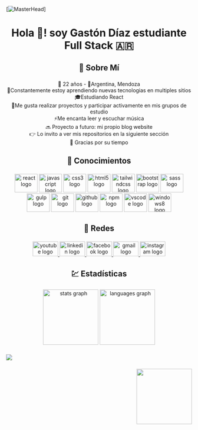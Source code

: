 [![MasterHead](https://mir-s3-cdn-cf.behance.net/project_modules/2800_opt_1/2ce3f382586193.5d2265af883a4.png)]
<h1 align="center">Hola 👋! soy Gastón Díaz estudiante Full Stack 🇦🇷</h1>

###

<h2 align="center">💫 Sobre Mí</h2>

###

<p align="center">👤 22 años - 📍Argentina, Mendoza<br>🌱Constantemente estoy aprendiendo nuevas tecnologias en multiples sitios <br>🎓Estudiando React<br>👯Me gusta realizar proyectos y participar activamente en mis grupos de estudio <br>⚡Me encanta leer y escuchar música <br>🔜 Proyecto a futuro: mi propio blog website<br>👉 Lo invito a ver mis repositorios en la siguiente sección<br>💚 Gracias por su tiempo</p>

###

<h2 align="center">🧠 Conocimientos</h2>

###

<div align="center">
  <img src="https://cdn.jsdelivr.net/gh/devicons/devicon/icons/react/react-original.svg" height="50" width="62" alt="react logo"  />
  <img src="https://cdn.jsdelivr.net/gh/devicons/devicon/icons/javascript/javascript-original.svg" height="50" width="62" alt="javascript logo"  />
  <img src="https://cdn.jsdelivr.net/gh/devicons/devicon/icons/css3/css3-original.svg" height="50" width="62" alt="css3 logo"  />
  <img src="https://cdn.jsdelivr.net/gh/devicons/devicon/icons/html5/html5-original.svg" height="50" width="62" alt="html5 logo"  />
  <img src="https://cdn.jsdelivr.net/gh/devicons/devicon/icons/tailwindcss/tailwindcss-original-wordmark.svg" height="50" width="62" alt="tailwindcss logo"  />
  <img src="https://cdn.jsdelivr.net/gh/devicons/devicon/icons/bootstrap/bootstrap-original.svg" height="50" width="62" alt="bootstrap logo"  />
  <img src="https://cdn.jsdelivr.net/gh/devicons/devicon/icons/sass/sass-original.svg" height="50" width="62" alt="sass logo"  />
  <img src="https://cdn.jsdelivr.net/gh/devicons/devicon/icons/gulp/gulp-plain.svg" height="50" width="62" alt="gulp logo"  />
  <img src="https://cdn.jsdelivr.net/gh/devicons/devicon/icons/git/git-original.svg" height="50" width="62" alt="git logo"  />
  <img src="https://cdn.jsdelivr.net/gh/devicons/devicon/icons/github/github-original.svg" height="50" width="62" alt="github logo"  />
  <img src="https://cdn.jsdelivr.net/gh/devicons/devicon/icons/npm/npm-original-wordmark.svg" height="50" width="62" alt="npm logo"  />
  <img src="https://cdn.jsdelivr.net/gh/devicons/devicon/icons/vscode/vscode-original.svg" height="50" width="62" alt="vscode logo"  />
  <img src="https://cdn.jsdelivr.net/gh/devicons/devicon/icons/windows8/windows8-original.svg" height="50" width="62" alt="windows8 logo"  />
</div>

###

<h2 align="center">🤝 Redes</h2>

###

<div align="center">
  <a href="https://www.youtube.com/channel/UCxlyp1Hm2wJQTp6shx1-_4g" target="_blank">
    <img src="https://raw.githubusercontent.com/maurodesouza/profile-readme-generator/master/src/assets/icons/social/youtube/default.svg" width="69" height="40" alt="youtube logo"  />
  </a>
  <a href="https://www.linkedin.com/in/zdc999" target="_blank">
    <img src="https://raw.githubusercontent.com/maurodesouza/profile-readme-generator/master/src/assets/icons/social/linkedin/default.svg" width="69" height="40" alt="linkedin logo"  />
  </a>
  <a href="https://www.facebook.com/zdc999/" target="_blank">
    <img src="https://raw.githubusercontent.com/maurodesouza/profile-readme-generator/master/src/assets/icons/social/facebook/default.svg" width="69" height="40" alt="facebook logo"  />
  </a>
  <a href="https://mail.google.com/mail/u/0/?fs=1&to=bbistylez@gmail.com&tf=cm" target="_blank">
    <img src="https://raw.githubusercontent.com/maurodesouza/profile-readme-generator/master/src/assets/icons/social/gmail/default.svg" width="69" height="40" alt="gmail logo"  />
  </a>
  <a href="https://www.instagram.com/zetadc999" target="_blank">
    <img src="https://raw.githubusercontent.com/maurodesouza/profile-readme-generator/master/src/assets/icons/social/instagram/default.svg" width="69" height="40" alt="instagram logo"  />
  </a>
</div>

###

<h2 align="center">💹 Estadísticas</h2>

###

<div align="center">
  <img src="https://github-readme-stats.vercel.app/api?hide_title=false&hide_rank=false&show_icons=true&include_all_commits=true&count_private=true&disable_animations=false&theme=vue-dark&locale=es&hide_border=false&username=zdc" height="150" alt="stats graph"  />
  <img src="https://github-readme-stats.vercel.app/api/top-langs?locale=es&hide_title=false&layout=compact&card_width=320&langs_count=5&theme=vue-dark&hide_border=false&username=zdc" height="150" alt="languages graph"  />
</div>

###

<div align="left">
  <img src="https://profile-counter.glitch.me/zdc/count.svg?"  />
</div>

###

<img align="right" height="150" src="https://i.pinimg.com/originals/06/60/ef/0660efe82fa3da42ed56eef013171835.gif"  />

###
